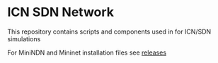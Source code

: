 # ICN SDN Network

This repository contains scripts and components used in for ICN/SDN simulations

For MiniNDN and Mininet installation files see [releases](https://github.com/andredxc/ICNSimulations/releases)


